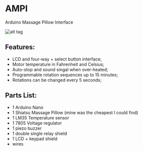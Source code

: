 # AMPI
Arduino Massage Pillow Interface

![alt tag](https://images-na.ssl-images-amazon.com/images/I/816NgDiHr7L._SY355_.jpg)


## Features:


 * LCD and four-way + select button interface;
 * Motor temperature in Fahrenheit and Celsius;
 * Auto-stop and sound singal when over-heated;
 * Programmable rotation sequences up to 15 minutes;
 * Rotations can be changed every 5 seconds;

## Parts List:

 * 1 Arduino Nano
 * 1 Shiatsu Massage Pillow (mine was the cheapest I could find)
 * 1 LM35 Temperature sensor
 * 1 7805 Voltage regulator
 * 1 piezo buzzer
 * 1 double single relay shield
 * 1 LCD + keypad shield
 * wires
